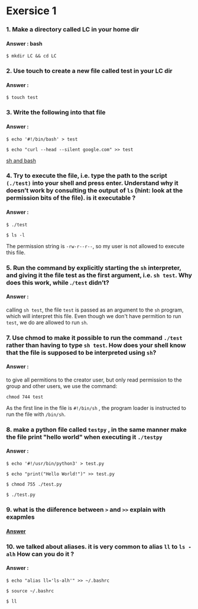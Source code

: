 # Exersice 1
### 1. Make a directory called LC in your home dir
#### Answer : bash 
`$ mkdir LC && cd LC`
### 2. Use touch to create a new file called test in your LC dir
#### Answer :
`$ touch test`
### 3. Write the following into that file
#### Answer : 
`$ echo '#!/bin/bash' > test `

`$ echo "curl --head --silent google.com" >> test`

 [sh and bash](https://stackoverflow.com/questions/5725296/difference-between-sh-and-bash) 
 
 ### 4. Try to execute the file, i.e. type the path to the script `(./test)` into your shell and press enter. Understand why it doesn’t work by consulting the output of `ls` (hint: look at the permission bits of the file). is it executable ?
 
 #### Answer :
 `$ ./test `
 
 `$ ls -l`

The permission string is `-rw-r--r--`, so my user is not allowed to execute this file.

### 5. Run the command by explicitly starting the `sh` interpreter, and giving it the file test as the first argument, i.e. `sh test`. Why does this work, while .`/test` didn’t?

#### Answer : 
calling `sh test`, the file `test` is passed as an argument to the `sh` program, which will interpret this file. Even though we don't have permition to run `test`, we do are allowed to run `sh`.

###  7. Use chmod to make it possible to run the command `./test` rather than having to type `sh test`. How does your shell know that the file is supposed to be interpreted using `sh`?
#### Answer : 
 to give all permitions to the creator user, but only read permission to the group and other users, we use the command:

`chmod 744 test`

As the first line in the file is `#!/bin/sh` , the program loader is instructed to run the file with `/bin/sh`.

### 8. make a python file called `testpy` , in the same manner make the file print "hello world" when executing it `./testpy`
#### Answer :
`$ echo '#!/usr/bin/python3' > test.py `

`$ echo "print("Hello World!")" >> test.py`

`$ chmod 755 ./test.py`

`$ ./test.py `

### 9. what is the diiference between `>` and `>>` explain with exapmles 
#### [Answer](https://serverfault.com/questions/196734/bash-difference-between-and-operator#:~:text=3%20Answers&text=The%20%3E%20sign%20is%20used%20for,if%20it%20doesn't%20exist.)

### 10. we talked about aliases. it is very common to alias `ll` to `ls -alh` How can you do it ?
#### Answer : 

`$ echo "alias ll='ls-alh'" >> ~/.bashrc`

`$ source ~/.bashrc`

`$ ll`


